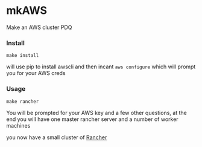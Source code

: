 # mkAWS

Make an AWS cluster PDQ

### Install

```
make install
```

will use pip to install awscli and then incant `aws configure` which will prompt you for your AWS creds

### Usage

```
make rancher
```

You will be prompted for your AWS key and a few other questions, at the end you will have one master rancher server and a number of worker machines

you now have a small cluster of [Rancher](http://rancher.com/rancher/)
